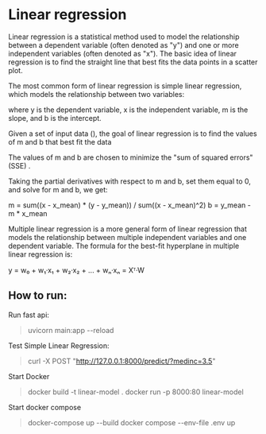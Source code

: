 
# Linear regression
Linear regression is a statistical method used to model the relationship between a dependent variable (often denoted as "y") and one or more independent variables (often denoted as "x"). The basic idea of linear regression is to find the straight line that best fits the data points in a scatter plot.

The most common form of linear regression is simple linear regression, which models the relationship between two variables:


where y is the dependent variable, x is the independent variable, m is the slope, and b is the intercept.

Given a set of input data (), the goal of linear regression is to find the values of m and b that best fit the data

The values of m and b are chosen to minimize the "sum of squared errors" (SSE) 
.

Taking the partial derivatives with respect to m and b, set them equal to 0, and solve for m and b, we get:

m = sum((x - x_mean) * (y - y_mean)) / sum((x - x_mean)^2)
b = y_mean - m * x_mean

Multiple linear regression is a more general form of linear regression that models the relationship between multiple independent variables and one dependent variable. The formula for the best-fit hyperplane in multiple linear regression is:

y = w₀ + w₁·x₁ + w₂·x₂ + ... + wₙ·xₙ = Xᵀ·W



## How to run:

Run fast api:
> uvicorn main:app --reload

Test Simple Linear Regression:
> curl -X POST "http://127.0.0.1:8000/predict/?medinc=3.5"

Start Docker
> docker build -t linear-model .
> docker run -p 8000:80 linear-model

Start docker compose
> docker-compose up --build
> docker compose --env-file .env up


